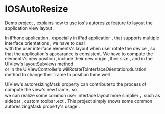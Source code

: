 IOSAutoResize
=============
Demo project , explains how to use ios's autoresize feature to layout the application view layout .   

In iPhone application , especially in iPad application , that supports multiple interface orientations , we have to deal  
with the user interface elements's layout when user rotate the device , so that the application's appearance is consistent.
We have to compute the elements's new position , include their new origin , their size , and in the UIView's layoutSubviews method  
or in the UIViewController's willRotateToInterfaceOrientation:duration: method to change their frame to position thme well .   

UIView's autoresizingMask property can contribute to the process of compute the view's new frame , so  
we can realize some common user interface layout more simplier ，such as sidebar , custom toolbar .ect .
This project simply shows some common autoresizingMask property's usage .
